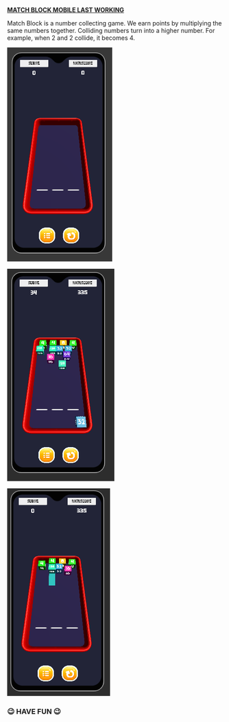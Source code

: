 **<u>MATCH BLOCK MOBILE LAST WORKING</u>**

Match Block is a number collecting game. We earn points by multiplying the same numbers together. Colliding numbers turn into a higher number. For example, when 2 and 2 collide, it becomes 4.

![](https://github.com/MehmetPolat482/Game_Projects/blob/b36bf30f3d6fd07ec484f383cf185b8b0bb067c7/MatchBlock_Last_Prototype/Images/MatchBlock.png)

![](https://github.com/MehmetPolat482/Game_Projects/blob/b36bf30f3d6fd07ec484f383cf185b8b0bb067c7/MatchBlock_Last_Prototype/Images/MatchBlock_2.png)

![](https://github.com/MehmetPolat482/Game_Projects/blob/b36bf30f3d6fd07ec484f383cf185b8b0bb067c7/MatchBlock_Last_Prototype/Images/MatchBlock_3.png)

###                                          😉  **HAVE FUN** 😉
